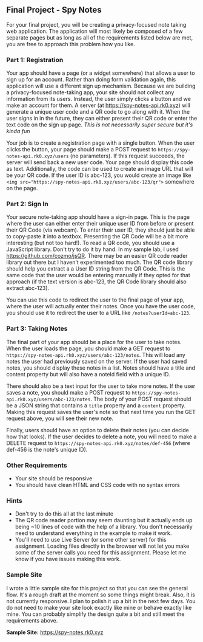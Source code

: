 ## Final Project - Spy Notes

For your final project, you will be creating a privacy-focused note taking web application. The application will most likely be composed of a few separate pages but as long as all of the requirements listed below are met, you are free to approach this problem how you like.

### Part 1: Registration

Your app should have a page (or a widget somewhere) that allows a user to sign up for an account. Rather than doing form validation again, this application will use a different sign up mechanism. Because we are building a privacy-focused note-taking app, your site should not collect any information from its users. Instead, the user simply clicks a button and we make an account for them. A server (at <https://spy-notes-api.rk0.xyz>) will generate a unique user code and a QR code to go along with it. When the user signs in in the future, they can either present their QR code or enter the text code on the sign up page.
*This is not necessarily super secure but it's kinda fun*

Your job is to create a registration page with a single button. When the user clicks the button, your page should make a POST request to `https://spy-notes-api.rk0.xyz/users` (no parameters). If this request succeeds, the server will send back a new user code. Your page should display this code as text. Additionally, the code can be used to create an image URL that will be your QR code. If the user ID is abc-123, you would create an image like `<img src="https://spy-notes-api.rk0.xyz/users/abc-123/qr">` somewhere on the page.


### Part 2: Sign In

Your secure note-taking app should have a sign-in page. This is the page where the user can either enter their unique user ID from before or present their QR Code (via webcam). To enter their user ID, they should just be able to copy-paste it into a textbox. Presenting the QR Code will be a bit more interesting (but not too hard!). To read a QR code, you should use a JavaScript library. Don't try to do it by hand. In my sample lab, I used <https://github.com/cozmo/jsQR>. There may be an easier QR code reader library out there but I haven't experimented too much. The QR code library should help you extract a a User ID string from the QR Code. This is the same code that the user would be entering manually if they opted for that approach (if the text version is abc-123, the QR Code library should also extract abc-123).

You can use this code to redirect the user to the final page of your app, where the user will actually enter their notes. Once you have the user code, you should use it to redirect the user to a URL like `/notes?userId=abc-123`.

### Part 3: Taking Notes

The final part of your app should be a place for the user to take notes. When the user loads the page, you should make a GET request to `https://spy-notes-api.rk0.xyz/users/abc-123/notes`. This will load any notes the user had previously saved on the server. If the user had saved notes, you should display these notes in a list. Notes should have a title and content property but will also have a noteId field with a unique ID.

There should also be a text input for the user to take more notes. If the user saves a note, you should make a POST request to `https://spy-notes-api.rk0.xyz/users/abc-123/notes`. The body of your POST request should be a JSON string that contains a `title` property and a `content` property. Making this request saves the user's note so that next time you run the GET request above, you will see their new note.

Finally, users should have an option to delete their notes (you can decide how that looks). If the user decides to delete a note, you will need to make a DELETE request to `https://spy-notes-api.rk0.xyz/notes/def-456` (where def-456 is the note's unique ID).

### Other Requirements

- Your site should be responsive
- You should have clean HTML and CSS code with no syntax errors

### Hints

- Don't try to do this all at the last minute
- The QR code reader portion may seem daunting but it actually ends up being ~10 lines of code with the help of a library. You don't necessarily need to understand everything in the example to make it work.
- You'll need to use Live Server (or some other server) for this assignment. Loading files directly in the browser will not let you make some of the server calls you need for this assignment. Please let me know if you have issues making this work.

### Sample Site

I wrote a little sample site for this project so that you can see the general flow. It's a rough draft at the moment so some things might break. Also, it is not currently responsive. I plan to polish it up a bit in the next few days. You do not need to make your site look exactly like mine or behave exactly like mine. You can probably simplify the design quite a bit and still meet the requirements above.

**Sample Site:**  <https://spy-notes.rk0.xyz>